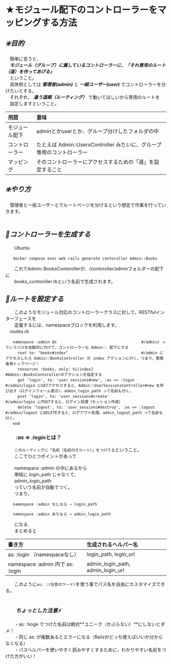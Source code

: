 # ★モジュール配下のコントローラーをマッピングする方法
## ***❇️目的***
　簡単に言うと、<br>
　***モジュール（グループ）に属しているコントローラーに、「それ専用のルート（道）を作ってあげる」*** <br>
　ということ。<br>
　具体例としては ***管理者(admin)*** と ***一般ユーザー(user)*** でコントローラーを分けたいとする。<br>
　それぞれ、 ***違う道順（ルーティング）*** で動いてほしいから専用のルートを<br>
　設定しますということ。<br>

| 用語 | 意味 |
|:----|:-----|
| モジュール配下 |	adminとかuserとか、グループ分けしたフォルダの中 |
| コントローラー	| たとえば Admin::UsersController みたいに、グループ専用のコントローラー |
| マッピング	| そのコントローラーにアクセスするための「道」を設定すること |

## ***❇️やり方***
　管理者と一般ユーザーとでルートページを分けるという想定で作業を行っていきます。<br>
 <br>
## ***💠コントローラーを生成する***
　　Ubuntu
  ```
　　docker compose exec web rails generate contoroller Admin::Books
```
　　これでAdmin::BooksContorollerが、/contoroller/adminフォルダーの配下に<br>
　　books_contoroller.rbという名前で生成されます。<br>

## ***💠ルートを設定する***
　　このようなモジュール対応のコントローラークラスに対して、RESTfulインターフェースを<br>
　　定義するには、namespaceブロックを利用します。<br>
  　routes.rb
   ```
　　namespace :admin do                                     #/admin/ っていうパスを自動的に付けて、コントローラーも Admin:: 配下にする
　　  root to: "books#index"                                #/admin にアクセスしたら Admin::BooksController の index アクションに行く。つまり、管理者用トップページ！
　　  resources :books, only: %i[index]                        #Admin::BooksContorollerのアクションを指定する
　　  get 'login', to: 'user_sessions#new', :as => :login     #/admin/login にGETアクセスすると、Admin::UserSessionsController#new を呼び出す（ログインフォーム表示）。admin_login_path って名前も付く。
　　  post 'login', to: 'user_sessions#create'                #/admin/login にPOSTすると、ログイン処理（セッション作成）
　　  delete 'logout', to: 'user_sessions#destroy', :as => :logout                   #/admin/logout にDELETEすると、ログアウト処理。admin_logout_path って名前も付く。
　　end
```
### 　　***:as => :login***とは？<br>
　　`このルーティングに「名前（名前付きルート）」をつけてる`ということ。<br>
　　ここでひとつポイントがあって<br>
<br>
　　namespace :admin の中にあるから<br>
　　単純に login_path じゃなくて、<br>
　　admin_login_path<br>
　　っていう名前が自動でつく。<br>
　　つまり、<br>
```
　　namespace :admin なしなら → login_path

　　namespace :admin ありなら → admin_login_path
```
　　になる.<br>
　　まとめると<br>

| 書き方	| 生成されるヘルパー名 |
|:------|:-------------------|
| as: :login （namespaceなし）|	login_path, login_url |
|namespace :admin 内で as: :login | admin_login_path, admin_login_url |

　　このように`as: :(任意のワード)`を使う事でパス名を自由にカスタマイズできる。<br>
  <br>
### 　　***ちょっとした注意⚡***<br>
　　・as: :hoge でつけた名前は絶対**ユニーク（かぶらない）**にしないとダメ！<br>
　　・同じ as: が複数あるとエラーになる（Railsがどっち使えばいいか分からなくなる）<br>
　　・パスヘルパーを使いやすく読みやすくするために、わかりやすい名前をつけた方がいい！<br>


　　
　
